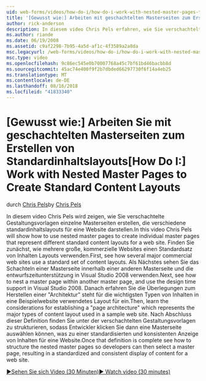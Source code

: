 ```yaml
---
uid: web-forms/videos/how-do-i/how-do-i-work-with-nested-master-pages-to-create-standard-content-layouts
title: '[Gewusst wie:] Arbeiten mit geschachtelten Masterseiten zum Erstellen von Standardinhaltslayouts | Microsoft-Dokumentation'
author: rick-anderson
description: In diesem video Chris Pels erfahren, wie Sie verschachtelte Gestaltungsvorlagen einzelne Masterseiten erstellen, die verschiedene standardinhaltslayouts für eine w darstellen...
ms.author: riande
ms.date: 06/19/2008
ms.assetid: c9af2298-7b95-4a5d-af1c-4f3589a2a8da
msc.legacyurl: /web-forms/videos/how-do-i/how-do-i-work-with-nested-master-pages-to-create-standard-content-layouts
msc.type: video
ms.openlocfilehash: 9c86ec545e0b70007768a45c7bf61bd46bacbb8d
ms.sourcegitcommit: 45ac74e400f9f2b7dbded66297730f6f14a4eb25
ms.translationtype: MT
ms.contentlocale: de-DE
ms.lasthandoff: 08/16/2018
ms.locfileid: "41833340"
---
```

<a name="how-do-i-work-with-nested-master-pages-to-create-standard-content-layouts"></a><span data-ttu-id="47c70-103">[Gewusst wie:] Arbeiten Sie mit geschachtelten Masterseiten zum Erstellen von Standardinhaltslayouts</span><span class="sxs-lookup"><span data-stu-id="47c70-103">[How Do I:] Work with Nested Master Pages to Create Standard Content Layouts</span></span>
====================
<span data-ttu-id="47c70-104">durch [Chris Pels](https://twitter.com/chrispels)</span><span class="sxs-lookup"><span data-stu-id="47c70-104">by [Chris Pels](https://twitter.com/chrispels)</span></span>

<span data-ttu-id="47c70-105">In diesem video Chris Pels wird zeigen, wie Sie verschachtelte Gestaltungsvorlagen einzelne Masterseiten erstellen, die verschiedene standardinhaltslayouts für eine Website darstellen.</span><span class="sxs-lookup"><span data-stu-id="47c70-105">In this video Chris Pels will show how to use nested master pages to create individual master pages that represent different standard content layouts for a web site.</span></span> <span data-ttu-id="47c70-106">Finden Sie zunächst, wie mehrere große, kommerzielle Websites einen Standardsatz von Inhalten Layouts verwenden.</span><span class="sxs-lookup"><span data-stu-id="47c70-106">First, see how several major commercial web sites use a standard set of content layouts.</span></span> <span data-ttu-id="47c70-107">Als Nächstes sehen Sie das Schachteln einer Masterseite innerhalb einer anderen Masterseite und die entwurfszeitunterstützung in Visual Studio 2008 verwenden.</span><span class="sxs-lookup"><span data-stu-id="47c70-107">Next, see how to nest a master page within another master page, and use the design time support in Visual Studio 2008.</span></span> <span data-ttu-id="47c70-108">Danach erfahren Sie die Überlegungen zum Herstellen einer "Architektur" steht für die wichtigsten Typen von Inhalten in eine Beispielwebsite verwendetes Layout für ein.</span><span class="sxs-lookup"><span data-stu-id="47c70-108">Then, learn the considerations for establishing a "page architecture" which represents the major types of content layout used in a sample web site.</span></span> <span data-ttu-id="47c70-109">Nach Abschluss dieser Definition finden Sie unter der verschachtelten Gestaltungsvorlagen zu strukturieren, sodass Entwickler klicken Sie dann eine Masterseite auswählen können, was zu einer standardisierten und konsistenten Anzeige von Inhalten für eine Website.</span><span class="sxs-lookup"><span data-stu-id="47c70-109">Once that definition is complete see how to structure the nested master pages so developers can then select a master page, resulting in a standardized and consistent display of content for a web site.</span></span>

[<span data-ttu-id="47c70-110">&#9654;Sehen Sie sich Video (30 Minuten)</span><span class="sxs-lookup"><span data-stu-id="47c70-110">&#9654; Watch video (30 minutes)</span></span>](https://channel9.msdn.com/Blogs/ASP-NET-Site-Videos/how-do-i-work-with-nested-master-pages-to-create-standard-content-layouts)
